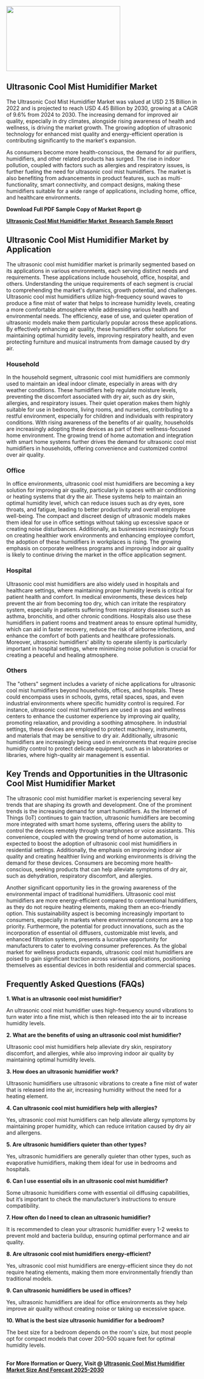 <p><img class="alignnone size-medium wp-image-20088" src="https://ffe5etoiles.com/wp-content/uploads/2024/12/MST1-300x171.png" alt="" width="300" height="171" /></p><p><h2>Ultrasonic Cool Mist Humidifier Market </h2><p>The Ultrasonic Cool Mist Humidifier Market was valued at USD 2.15 Billion in 2022 and is projected to reach USD 4.45 Billion by 2030, growing at a CAGR of 9.6% from 2024 to 2030. The increasing demand for improved air quality, especially in dry climates, alongside rising awareness of health and wellness, is driving the market growth. The growing adoption of ultrasonic technology for enhanced mist quality and energy-efficient operation is contributing significantly to the market's expansion.</p><p>As consumers become more health-conscious, the demand for air purifiers, humidifiers, and other related products has surged. The rise in indoor pollution, coupled with factors such as allergies and respiratory issues, is further fueling the need for ultrasonic cool mist humidifiers. The market is also benefiting from advancements in product features, such as multi-functionality, smart connectivity, and compact designs, making these humidifiers suitable for a wide range of applications, including home, office, and healthcare environments.</p></p><p><strong>Download Full PDF Sample Copy of Market Report @</strong></p><p><strong><a href="https://www.verifiedmarketreports.com/download-sample/?rid=244108&utm_source=Sites-google&utm_medium=265" target="_blank">Ultrasonic Cool Mist Humidifier Market &nbsp;Research Sample Report</a></strong></p><p><h2>Ultrasonic Cool Mist Humidifier Market by Application</h2><p>The ultrasonic cool mist humidifier market is primarily segmented based on its applications in various environments, each serving distinct needs and requirements. These applications include household, office, hospital, and others. Understanding the unique requirements of each segment is crucial to comprehending the market's dynamics, growth potential, and challenges. Ultrasonic cool mist humidifiers utilize high-frequency sound waves to produce a fine mist of water that helps to increase humidity levels, creating a more comfortable atmosphere while addressing various health and environmental needs. The efficiency, ease of use, and quieter operation of ultrasonic models make them particularly popular across these applications. By effectively enhancing air quality, these humidifiers offer solutions for maintaining optimal humidity levels, improving respiratory health, and even protecting furniture and musical instruments from damage caused by dry air.<h3>Household</h3><p>In the household segment, ultrasonic cool mist humidifiers are commonly used to maintain an ideal indoor climate, especially in areas with dry weather conditions. These humidifiers help regulate moisture levels, preventing the discomfort associated with dry air, such as dry skin, allergies, and respiratory issues. Their quiet operation makes them highly suitable for use in bedrooms, living rooms, and nurseries, contributing to a restful environment, especially for children and individuals with respiratory conditions. With rising awareness of the benefits of air quality, households are increasingly adopting these devices as part of their wellness-focused home environment. The growing trend of home automation and integration with smart home systems further drives the demand for ultrasonic cool mist humidifiers in households, offering convenience and customized control over air quality.<h3>Office</h3><p>In office environments, ultrasonic cool mist humidifiers are becoming a key solution for improving air quality, particularly in spaces with air conditioning or heating systems that dry the air. These systems help to maintain an optimal humidity level, which can reduce issues such as dry eyes, sore throats, and fatigue, leading to better productivity and overall employee well-being. The compact and discreet design of ultrasonic models makes them ideal for use in office settings without taking up excessive space or creating noise disturbances. Additionally, as businesses increasingly focus on creating healthier work environments and enhancing employee comfort, the adoption of these humidifiers in workplaces is rising. The growing emphasis on corporate wellness programs and improving indoor air quality is likely to continue driving the market in the office application segment.<h3>Hospital</h3><p>Ultrasonic cool mist humidifiers are also widely used in hospitals and healthcare settings, where maintaining proper humidity levels is critical for patient health and comfort. In medical environments, these devices help prevent the air from becoming too dry, which can irritate the respiratory system, especially in patients suffering from respiratory diseases such as asthma, bronchitis, and other chronic conditions. Hospitals also use these humidifiers in patient rooms and treatment areas to ensure optimal humidity, which can aid in faster recovery, reduce the risk of airborne infections, and enhance the comfort of both patients and healthcare professionals. Moreover, ultrasonic humidifiers' ability to operate silently is particularly important in hospital settings, where minimizing noise pollution is crucial for creating a peaceful and healing atmosphere.<h3>Others</h3><p>The "others" segment includes a variety of niche applications for ultrasonic cool mist humidifiers beyond households, offices, and hospitals. These could encompass uses in schools, gyms, retail spaces, spas, and even industrial environments where specific humidity control is required. For instance, ultrasonic cool mist humidifiers are used in spas and wellness centers to enhance the customer experience by improving air quality, promoting relaxation, and providing a soothing atmosphere. In industrial settings, these devices are employed to protect machinery, instruments, and materials that may be sensitive to dry air. Additionally, ultrasonic humidifiers are increasingly being used in environments that require precise humidity control to protect delicate equipment, such as in laboratories or libraries, where high-quality air management is essential.<h2>Key Trends and Opportunities in the Ultrasonic Cool Mist Humidifier Market</h2><p>The ultrasonic cool mist humidifier market is experiencing several key trends that are shaping its growth and development. One of the prominent trends is the increasing demand for smart humidifiers. As the Internet of Things (IoT) continues to gain traction, ultrasonic humidifiers are becoming more integrated with smart home systems, offering users the ability to control the devices remotely through smartphones or voice assistants. This convenience, coupled with the growing trend of home automation, is expected to boost the adoption of ultrasonic cool mist humidifiers in residential settings. Additionally, the emphasis on improving indoor air quality and creating healthier living and working environments is driving the demand for these devices. Consumers are becoming more health-conscious, seeking products that can help alleviate symptoms of dry air, such as dehydration, respiratory discomfort, and allergies.<p>Another significant opportunity lies in the growing awareness of the environmental impact of traditional humidifiers. Ultrasonic cool mist humidifiers are more energy-efficient compared to conventional humidifiers, as they do not require heating elements, making them an eco-friendly option. This sustainability aspect is becoming increasingly important to consumers, especially in markets where environmental concerns are a top priority. Furthermore, the potential for product innovations, such as the incorporation of essential oil diffusers, customizable mist levels, and enhanced filtration systems, presents a lucrative opportunity for manufacturers to cater to evolving consumer preferences. As the global market for wellness products expands, ultrasonic cool mist humidifiers are poised to gain significant traction across various applications, positioning themselves as essential devices in both residential and commercial spaces.<h2>Frequently Asked Questions (FAQs)</h2><p><b>1. What is an ultrasonic cool mist humidifier?</b></p><p>An ultrasonic cool mist humidifier uses high-frequency sound vibrations to turn water into a fine mist, which is then released into the air to increase humidity levels.</p><p><b>2. What are the benefits of using an ultrasonic cool mist humidifier?</b></p><p>Ultrasonic cool mist humidifiers help alleviate dry skin, respiratory discomfort, and allergies, while also improving indoor air quality by maintaining optimal humidity levels.</p><p><b>3. How does an ultrasonic humidifier work?</b></p><p>Ultrasonic humidifiers use ultrasonic vibrations to create a fine mist of water that is released into the air, increasing humidity without the need for a heating element.</p><p><b>4. Can ultrasonic cool mist humidifiers help with allergies?</b></p><p>Yes, ultrasonic cool mist humidifiers can help alleviate allergy symptoms by maintaining proper humidity, which can reduce irritation caused by dry air and allergens.</p><p><b>5. Are ultrasonic humidifiers quieter than other types?</b></p><p>Yes, ultrasonic humidifiers are generally quieter than other types, such as evaporative humidifiers, making them ideal for use in bedrooms and hospitals.</p><p><b>6. Can I use essential oils in an ultrasonic cool mist humidifier?</b></p><p>Some ultrasonic humidifiers come with essential oil diffusing capabilities, but it’s important to check the manufacturer’s instructions to ensure compatibility.</p><p><b>7. How often do I need to clean an ultrasonic humidifier?</b></p><p>It is recommended to clean your ultrasonic humidifier every 1-2 weeks to prevent mold and bacteria buildup, ensuring optimal performance and air quality.</p><p><b>8. Are ultrasonic cool mist humidifiers energy-efficient?</b></p><p>Yes, ultrasonic cool mist humidifiers are energy-efficient since they do not require heating elements, making them more environmentally friendly than traditional models.</p><p><b>9. Can ultrasonic humidifiers be used in offices?</b></p><p>Yes, ultrasonic humidifiers are ideal for office environments as they help improve air quality without creating noise or taking up excessive space.</p><p><b>10. What is the best size ultrasonic humidifier for a bedroom?</b></p><p>The best size for a bedroom depends on the room's size, but most people opt for compact models that cover 200-500 square feet for optimal humidity levels.</p><strong><br />For More Iformation or Query, Visit @ <a href="https://www.verifiedmarketreports.com/product/ultrasonic-cool-mist-humidifier-market/" target="_blank">Ultrasonic Cool Mist Humidifier Market Size And Forecast 2025-2030</a></strong></p>
